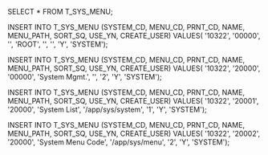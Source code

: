 SELECT *
FROM T_SYS_MENU;

INSERT INTO T_SYS_MENU (SYSTEM_CD, MENU_CD, PRNT_CD, NAME, MENU_PATH, SORT_SQ, USE_YN, CREATE_USER)
VALUES(
'10322', '00000', '', 'ROOT', '', '', 'Y', 'SYSTEM');

INSERT INTO T_SYS_MENU (SYSTEM_CD, MENU_CD, PRNT_CD, NAME, MENU_PATH, SORT_SQ, USE_YN, CREATE_USER)
VALUES(
'10322', '20000', '00000', 'System Mgmt.', '', '2', 'Y', 'SYSTEM');

INSERT INTO T_SYS_MENU (SYSTEM_CD, MENU_CD, PRNT_CD, NAME, MENU_PATH, SORT_SQ, USE_YN, CREATE_USER)
VALUES(
'10322', '20001', '20000', 'System List', '/app/sys/system', '1', 'Y', 'SYSTEM');

INSERT INTO T_SYS_MENU (SYSTEM_CD, MENU_CD, PRNT_CD, NAME, MENU_PATH, SORT_SQ, USE_YN, CREATE_USER)
VALUES(
'10322', '20002', '20000', 'System Menu Code', '/app/sys/menu', '2', 'Y', 'SYSTEM');


